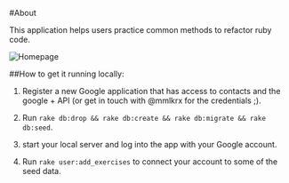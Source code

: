 #About

This application helps users practice common methods to refactor ruby code.

![Homepage](https://files.slack.com/files-pri/T04481E0F-F04BJK23X/screen_shot_2015-04-09_at_5.40.30_pm.png)

##How to get it running locally:

1. Register a new Google application that has access to contacts and the google + API (or get in touch with @mmlkrx for the credentials ;).

2. Run `rake db:drop && rake db:create && rake db:migrate && rake db:seed`.

3. start your local server and log into the app with your Google account.

4. Run `rake user:add_exercises` to connect your account to some of the seed data.
